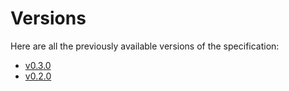 # Versions

Here are all the previously available versions of the specification:

<!-- markdown-link-check-disable -->
- [v0.3.0](./v0.3.0/)
- [v0.2.0](./v0.2.0/)

<!-- markdown-link-check-enable -->
